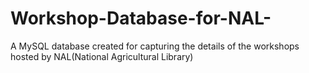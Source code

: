 # Workshop-Database-for-NAL-
A MySQL database created for capturing the details of the workshops hosted by NAL(National Agricultural Library)
